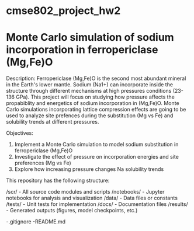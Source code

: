 # cmse802_project_hw2

# Monte Carlo simulation of sodium incorporation in ferropericlase (Mg,Fe)O 

Description: Ferropericlase (Mg,Fe)O is the second most abundant mineral in the Earth's lower mantle. Sodium (Na1+) can incorporate inside the structure through different mechanisms at high pressures conditions (23-136 GPa). This project will focus on studying how pressure affects the propabiblity and energetics of sodium incorporation in (Mg,Fe)O. Monte Carlo simulations incorporating lattice compression effects are going to be used to analyze site prefences during the substitution (Mg vs Fe) and solubility trends at different pressures.

Objectives:

1. Implement a Monte Carlo simulation to model sodium substitution in ferropericlase (Mg,Fe)O
2. Investigate the effect of pressure on incorporation energies and site preferences (Mg vs Fe)
3. Explore how increasing pressure changes Na solubility trends

This repository has the following structure:

/scr/ - All source code modules and scripts
/notebooks/ - Jupyter notebooks for analysis and visualization
/data/ - Data files or constants 
/tests/ - Unit tests for implementation
/docs/ - Documentation files
/results/ - Generated outputs (figures, model checkpoints, etc.)

-.gitignore -README.md

